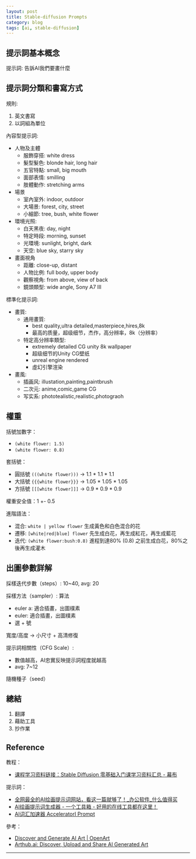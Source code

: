 ```yaml
---
layout: post
title: Stable-diffusion Prompts
category: blog
tags: [ai, stable-diffusion]
---
```


## 提示詞基本概念

提示詞: 告訴AI我們要畫什麼

## 提示詞分類和書寫方式

規則: 
1. 英文書寫
2. 以詞組為單位

內容型提示詞: 
- 人物及主體
  - 服飾穿搭: white dress
  - 髮型髮色: blonde hair, long hair
  - 五官特點: small, big mouth
  - 面部表情: smilling
  - 肢體動作: stretching arms
- 場景
  - 室內室外: indoor, outdoor
  - 大場景: forest, city, street
  - 小細節: tree, bush, white flower
- 環境光照: 
  - 白天黑夜: day, night
  - 特定時段: morning, sunset
  - 光環境: sunlight, bright, dark
  - 天空: blue sky, starry sky
- 畫面視角
  - 距離: close-up, distant
  - 人物比例: full body, upper body
  - 觀察視角: from above, view of back
  - 鏡頭類型: wide angle, Sony A7 III

標準化提示詞: 
- 畫質: 
  - 通用畫質: 
    - best quality,ultra detailed,masterpiece,hires,8k
    - 最高的质量，超级细节，杰作，高分辨率，8k（分辨率）
  - 特定高分辨率類型: 
    - extremely detailed CG unity 8k wallpaper
    - 超级细节的Unity CG壁纸
    - unreal engine rendered
    - 虛幻引擎渲染
- 畫風: 
  - 插画风: illustation,painting,paintbrush
  - 二次元: anime,comic,game CG
  - 写实系: phototealistic,realistic,photograoh

## 權重

括號加數字：
- `(white flower: 1.5)`
- `(white flower: 0.8)`

套括號：
- 圓括號 `(((white flower)))` → 1.1 * 1.1 * 1.1
- 大括號 `{{{white flower}}}` → 1.05 * 1.05 * 1.05
- 方括號 `[[[white flower]]]` → 0.9 * 0.9 * 0.9

權重安全值：1 +- 0.5

進階語法：
- 混合: `white | yellow flower` 生成黃色和白色混合的花
- 遷移: `[white|red|blue] flower` 先生成白花，再生成紅花，再生成藍花
- 迭代: `(white flower:bush:0.8)` 進程到達80% (0.8) 之前生成白花，80%之後再生成灌木

## 出圖參數詳解

採樣迭代步數（steps）: 10~40, avg: 20

採樣方法（sampler）: 算法
- euler a: 適合插畫，出圖樸素
- euler: 適合插畫，出圖樸素
- 選 + 號

寬度/高度 → 小尺寸 + 高清修復

提示詞相關性（CFG Scale）: 
- 數值越高，AI忠實反映提示詞程度就越高
- avg: 7~12

隨機種子（seed）

## 總結

1. 翻譯
2. 藉助工具
3. 抄作業

## Reference

教程：
- [课程学习资料链接：Stable Diffusion 零基础入门课学习资料汇总 - 幕布](https://mubu.com/doc/_2As4DSE4m)

提示詞：
- [全网最全的AI绘画提示词网站，看这一篇就够了！_办公软件_什么值得买](https://post.smzdm.com/p/all0mv3p/)
- [AI绘画提示词生成器 - 一个工具箱 - 好用的在线工具都在这里！](http://www.atoolbox.net/Tool.php?Id=1101)
- [AI词汇加速器 AcceleratorI Prompt](https://ai.dawnmark.cn/)

參考：
- [Discover and Generate AI Art \| OpenArt](https://openart.ai/)
- [Arthub.ai: Discover, Upload and Share AI Generated Art](https://arthub.ai/)

---